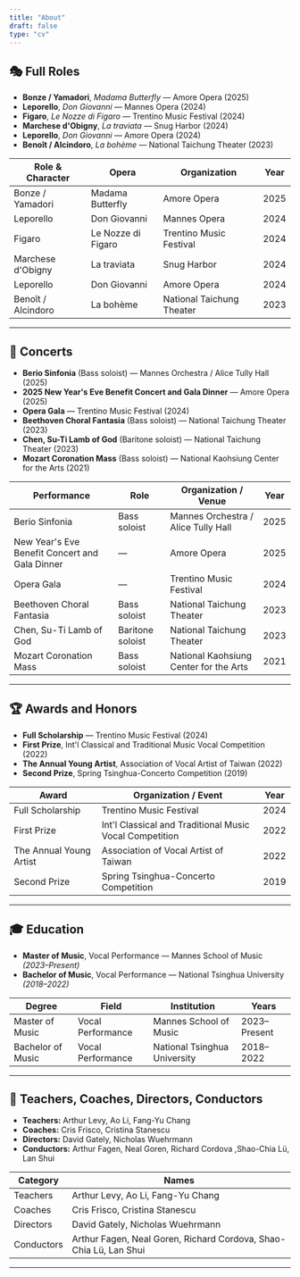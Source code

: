 ```yaml
---
title: "About"
draft: false
type: "cv"
---
```


## 🎭 Full Roles

- **Bonze / Yamadori**, *Madama Butterfly* — Amore Opera (2025)  
- **Leporello**, *Don Giovanni* — Mannes Opera (2024)  
- **Figaro**, *Le Nozze di Figaro* — Trentino Music Festival (2024)  
- **Marchese d'Obigny**, *La traviata* — Snug Harbor (2024)  
- **Leporello**, *Don Giovanni* — Amore Opera (2024)  
- **Benoît / Alcindoro**, *La bohème* — National Taichung Theater (2023)  


| Role & Character | Opera | Organization | Year |
|------------------|-------|--------------|------|
| Bonze / Yamadori | Madama Butterfly | Amore Opera | 2025 |
| Leporello | Don Giovanni | Mannes Opera | 2024 |
| Figaro | Le Nozze di Figaro | Trentino Music Festival | 2024 |
| Marchese d'Obigny | La traviata | Snug Harbor | 2024 |
| Leporello | Don Giovanni | Amore Opera | 2024 |
| Benoît / Alcindoro | La bohème | National Taichung Theater | 2023 |

---

## 🎵 Concerts

- **Berio Sinfonia** (Bass soloist) — Mannes Orchestra / Alice Tully Hall (2025)  
- **2025 New Year's Eve Benefit Concert and Gala Dinner** — Amore Opera (2025)  
- **Opera Gala** — Trentino Music Festival (2024)  
- **Beethoven Choral Fantasia** (Bass soloist) — National Taichung Theater (2023)  
- **Chen, Su-Ti Lamb of God** (Baritone soloist) — National Taichung Theater (2023)  
- **Mozart Coronation Mass** (Bass soloist) — National Kaohsiung Center for the Arts (2021)  


| Performance | Role | Organization / Venue | Year |
|-------------|------|----------------------|------|
| Berio Sinfonia | Bass soloist | Mannes Orchestra / Alice Tully Hall | 2025 |
| New Year's Eve Benefit Concert and Gala Dinner | — | Amore Opera | 2025 |
| Opera Gala | — | Trentino Music Festival | 2024 |
| Beethoven Choral Fantasia | Bass soloist | National Taichung Theater | 2023 |
| Chen, Su-Ti Lamb of God | Baritone soloist | National Taichung Theater | 2023 |
| Mozart Coronation Mass | Bass soloist | National Kaohsiung Center for the Arts | 2021 |
---

## 🏆 Awards and Honors

- **Full Scholarship** — Trentino Music Festival (2024)  
- **First Prize**, Int'l Classical and Traditional Music Vocal Competition (2022)  
- **The Annual Young Artist**, Association of Vocal Artist of Taiwan (2022)  
- **Second Prize**, Spring Tsinghua-Concerto Competition (2019)  


| Award | Organization / Event | Year |
|-------|----------------------|------|
| Full Scholarship | Trentino Music Festival | 2024 |
| First Prize | Int'l Classical and Traditional Music Vocal Competition | 2022 |
| The Annual Young Artist | Association of Vocal Artist of Taiwan | 2022 |
| Second Prize | Spring Tsinghua-Concerto Competition | 2019 |
---

## 🎓 Education

- **Master of Music**, Vocal Performance — Mannes School of Music *(2023–Present)*  
- **Bachelor of Music**, Vocal Performance — National Tsinghua University *(2018–2022)*  


| Degree | Field | Institution | Years |
|--------|-------|-------------|-------|
| Master of Music | Vocal Performance | Mannes School of Music | 2023–Present |
| Bachelor of Music | Vocal Performance | National Tsinghua University | 2018–2022 |

---

## 👥 Teachers, Coaches, Directors, Conductors

- **Teachers:** Arthur Levy, Ao Li, Fang-Yu Chang  
- **Coaches:** Cris Frisco, Cristina Stanescu 
- **Directors:** David Gately, Nicholas Wuehrmann  
- **Conductors:** Arthur Fagen, Neal Goren, Richard Cordova ,Shao-Chia Lü, Lan Shui  


| Category | Names |
|----------|-------|
| Teachers | Arthur Levy, Ao Li, Fang-Yu Chang |
| Coaches | Cris Frisco, Cristina Stanescu |
| Directors | David Gately, Nicholas Wuehrmann |
| Conductors | Arthur Fagen, Neal Goren, Richard Cordova, Shao-Chia Lü, Lan Shui |
---

